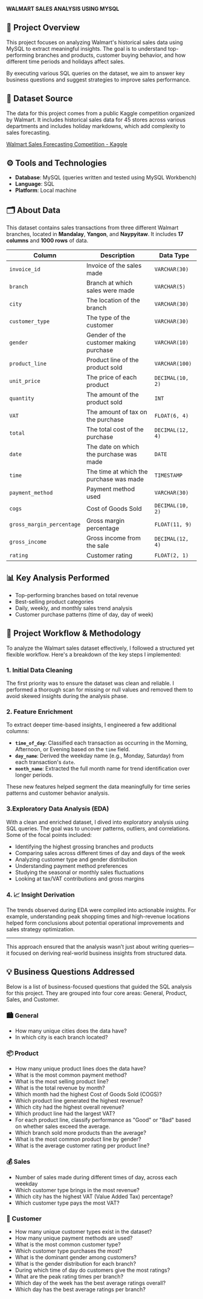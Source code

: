 **WALMART SALES ANALYSIS USING MYSQL**

## 📌 Project Overview

This project focuses on analyzing Walmart's historical sales data using MySQL to extract meaningful insights. The goal is to understand top-performing branches and products, customer buying behavior, and how different time periods and holidays affect sales.

By executing various SQL queries on the dataset, we aim to answer key business questions and suggest strategies to improve sales performance.

## 📁 Dataset Source

The data for this project comes from a public Kaggle competition organized by Walmart. It includes historical sales data for 45 stores across various departments and includes holiday markdowns, which add complexity to sales forecasting.

<u><a href="https://www.kaggle.com/c/walmart-recruiting-store-sales-forecasting" target="_blank">
Walmart Sales Forecasting Competition - Kaggle</a></u>

## ⚙️ Tools and Technologies

- **Database**: MySQL (queries written and tested using MySQL Workbench)
- **Language**: SQL
- **Platform**: Local machine

## 🗂️ About Data

This dataset contains sales transactions from three different Walmart branches, located in **Mandalay**, **Yangon**, and **Naypyitaw**. It includes **17 columns** and **1000 rows** of data.

| Column                   | Description                                | Data Type          |
|--------------------------|--------------------------------------------|--------------------|
| `invoice_id`             | Invoice of the sales made                  | `VARCHAR(30)`      |
| `branch`                 | Branch at which sales were made            | `VARCHAR(5)`       |
| `city`                   | The location of the branch                 | `VARCHAR(30)`      |
| `customer_type`          | The type of the customer                   | `VARCHAR(30)`      |
| `gender`                 | Gender of the customer making purchase     | `VARCHAR(10)`      |
| `product_line`           | Product line of the product sold           | `VARCHAR(100)`     |
| `unit_price`             | The price of each product                  | `DECIMAL(10, 2)`   |
| `quantity`               | The amount of the product sold             | `INT`              |
| `VAT`                    | The amount of tax on the purchase          | `FLOAT(6, 4)`      |
| `total`                  | The total cost of the purchase             | `DECIMAL(12, 4)`   |
| `date`                   | The date on which the purchase was made    | `DATE`             |
| `time`                   | The time at which the purchase was made    | `TIMESTAMP`        |
| `payment_method`         | Payment method used                        | `VARCHAR(30)`      |
| `cogs`                   | Cost of Goods Sold                         | `DECIMAL(10, 2)`   |
| `gross_margin_percentage`| Gross margin percentage                    | `FLOAT(11, 9)`     |
| `gross_income`           | Gross income from the sale                 | `DECIMAL(12, 4)`   |
| `rating`                 | Customer rating                            | `FLOAT(2, 1)`      |

## 📊 Key Analysis Performed

- Top-performing branches based on total revenue
- Best-selling product categories
- Daily, weekly, and monthly sales trend analysis
- Customer purchase patterns (time of day, day of week)

## 🧭 Project Workflow & Methodology

To analyze the Walmart sales dataset effectively, I followed a structured yet flexible workflow. Here's a breakdown of the key steps I implemented:

### 1. Initial Data Cleaning
The first priority was to ensure the dataset was clean and reliable. I performed a thorough scan for missing or null values and removed them to avoid skewed insights during the analysis phase.

### 2. Feature Enrichment
To extract deeper time-based insights, I engineered a few additional columns:
- **`time_of_day`**: Classified each transaction as occurring in the Morning, Afternoon, or Evening based on the `time` field.
- **`day_name`**: Derived the weekday name (e.g., Monday, Saturday) from each transaction's `date`.
- **`month_name`**: Extracted the full month name for trend identification over longer periods.

These new features helped segment the data meaningfully for time series patterns and customer behavior analysis.

### 3.Exploratory Data Analysis (EDA)
With a clean and enriched dataset, I dived into exploratory analysis using SQL queries. The goal was to uncover patterns, outliers, and correlations. Some of the focal points included:
- Identifying the highest grossing branches and products
- Comparing sales across different times of day and days of the week
- Analyzing customer type and gender distribution
- Understanding payment method preferences
- Studying the seasonal or monthly sales fluctuations
- Looking at tax/VAT contributions and gross margins

### 4. 📈 Insight Derivation
The trends observed during EDA were compiled into actionable insights. For example, understanding peak shopping times and high-revenue locations helped form conclusions about potential operational improvements and sales strategy optimization.

---

This approach ensured that the analysis wasn’t just about writing queries—it focused on deriving real-world business insights from structured data.
## 💡 Business Questions Addressed

Below is a list of business-focused questions that guided the SQL analysis for this project. They are grouped into four core areas: General, Product, Sales, and Customer.

### 🏙️ General
- How many unique cities does the data have?
- In which city is each branch located?

### 📦 Product
- How many unique product lines does the data have?
- What is the most common payment method?
- What is the most selling product line?
- What is the total revenue by month?
- Which month had the highest Cost of Goods Sold (COGS)?
- Which product line generated the highest revenue?
- Which city had the highest overall revenue?
- Which product line had the largest VAT?
- For each product line, classify performance as "Good" or "Bad" based on whether sales exceed the average.
- Which branch sold more products than the average?
- What is the most common product line by gender?
- What is the average customer rating per product line?

### 💰 Sales
- Number of sales made during different times of day, across each weekday
- Which customer type brings in the most revenue?
- Which city has the highest VAT (Value Added Tax) percentage?
- Which customer type pays the most VAT?

### 👥 Customer
- How many unique customer types exist in the dataset?
- How many unique payment methods are used?
- What is the most common customer type?
- Which customer type purchases the most?
- What is the dominant gender among customers?
- What is the gender distribution for each branch?
- During which time of day do customers give the most ratings?
- What are the peak rating times per branch?
- Which day of the week has the best average ratings overall?
- Which day has the best average ratings per branch?




